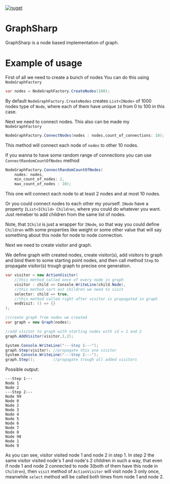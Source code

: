 [![nuget](https://img.shields.io/nuget/v/Kemsekov.GraphSharp.svg)](https://www.nuget.org/packages/Kemsekov.GraphSharp/) 
# GraphSharp
GraphSharp is a node based implementation of graph.

# Example of usage

First of all we need to create a bunch of nodes
You can do this using `NodeGraphFactory`
```cs
var nodes = NodeGraphFactory.CreateNodes(100);
```
By default `NodeGraphFactory.CreateNodes` creates `List<INode>` of 1000 nodes type of `Node`, where each of them have unique `Id` from 0 to 100 in this case.

Next we need to connect nodes.
This also can be made my `NodeGraphFactory`

```cs
NodeGraphFactory.ConnectNodes(nodes : nodes,count_of_connections: 10);
```

This method will connect each node of `nodes` to other 10 nodes.

If you wanna to have some random range of connections you can use
`ConnectRandomCountOfNodes` method

```cs
NodeGraphFactory.ConnectRandomCountOfNodes(
    nodes: nodes,
    min_count_of_nodes: 2,
    max_count_of_nodes : 10);
```
This one will connect each node to at least 2 nodes and at most 10 nodes.

Or you could connect nodes to each other my yourself. `INode` have a property 
`IList<IChild> Children`, where you could do whatever you want. Just remeber to add children from the same list of nodes.

Note, that `IChild` is just a wrapper for `INode`, so that way you could define `Children` with some properties like weight or some other value that will say something about this node for node to node connection.

Next we need to create visitor and graph.

We define graph with created nodes, create visitor(s), add visitors to graph and bind them to some starting point nodes, and then call method `Step` to propagate visitor(s) trough graph to precise one generation.

```cs
var visitor = new ActionVisitor(
    //this method called once of every node in graph
    visitor : child => Console.WriteLine(child.Node),
    //this method sort out children we need to visit
    selector: child => true,
    //this method called right after visitor is propagated in graph 
    endVisit: () => {}
);

//create graph from nodes we created
var graph = new Graph(nodes);

//add visitor to graph with starting nodes with id = 1 and 2
graph.AddVisitor(visitor,1,2);

System.Console.WriteLine("---Step 1---");
graph.Step(visitor); //propagate this one visitor
System.Console.WriteLine("---Step 2---");
graph.Step();        //propagate trough all added visitors

```
Possible output:

```
---Step 1---
Node 1
Node 2
---Step 2---
Node 99
Node 0
Node 2
Node 3
Node 4
Node 5
Node 6
Node 7
Node 8
Node 98
Node 1
Node 9
```

As you can see, visitor visited node 1 and node 2 in step 1.
In step 2 the same visitor visited node's 1 and node's 2 children in such a way,
that even if node 1 and node 2 connected to node 3(both of them have this node in `Children`), 
then `visit` method of `ActionVisitor` will visit node 3 only once, meanwhile `select` method
will be called both times from node 1 and node 2.
